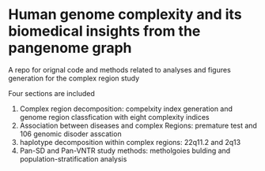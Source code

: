 # Human genome complexity and its biomedical insights from the pangenome graph

A repo for orignal code and methods related to analyses and figures generation for the complex region study

Four sections are included 
1.	Complex region decomposition: compelxity index generation and genome region classfication with eight complexity indices
2.	Association between diseases and complex Regions: premature test and 106 genomic disoder asscation 
3.	haplotype decomposition within complex regions: 22q11.2 and 2q13
4.	Pan-SD and Pan-VNTR study methods: metholgoies bulding and population-stratification analysis
